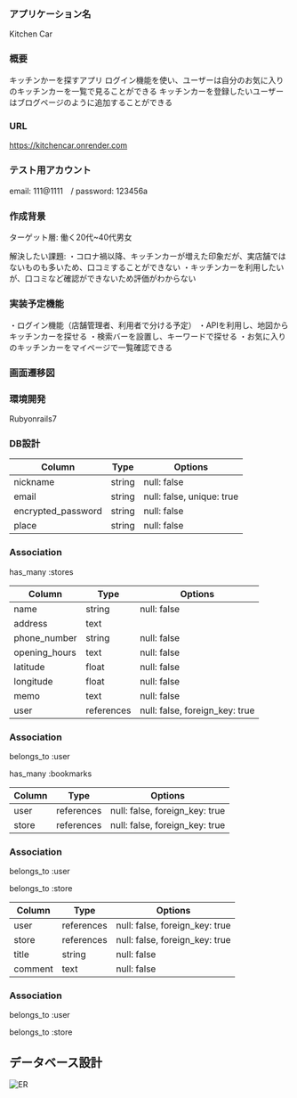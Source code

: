 ### アプリケーション名
Kitchen Car

### 概要
キッチンかーを探すアプリ
ログイン機能を使い、ユーザーは自分のお気に入りのキッチンカーを一覧で見ることができる
キッチンカーを登録したいユーザーはブログページのように追加することができる

### URL
https://kitchencar.onrender.com

### テスト用アカウント
email: 111@1111　/ 
password: 123456a


### 作成背景
ターゲット層: 働く20代~40代男女

解決したい課題: 
・コロナ禍以降、キッチンカーが増えた印象だが、実店舗ではないものも多いため、口コミすることができない
・キッチンカーを利用したいが、口コミなど確認ができないため評価がわからない

### 実装予定機能
・ログイン機能（店舗管理者、利用者で分ける予定）
・APIを利用し、地図からキッチンカーを探せる
・検索バーを設置し、キーワードで探せる
・お気に入りのキッチンカーをマイページで一覧確認できる



### 画面遷移図


### 環境開発
Rubyonrails7


### DB設計

<!-- usersテーブル -->
| Column             | Type   | Options                   |
| ------------------ | ------ | ----------- |
| nickname            | string  | null: false               |
| email               | string  | null: false, unique: true |
| encrypted_password  | string  | null: false               |
| place               | string  | null: false               |

### Association
has_many :stores


<!-- storesテーブル -->
| Column             | Type   | Options                   |
| ------------------ | ------ | ----------- |
| name          | string      | null: false                    |
| address       | text        |                                |
| phone_number  | string      | null: false                    |
| opening_hours | text        | null: false                    |
| latitude      | float       | null: false                    |
| longitude     | float       | null: false                    |
| memo          | text        | null: false                    |
| user          | references  | null: false, foreign_key: true |

### Association
belongs_to :user

has_many :bookmarks

<!-- bookmarksテーブル -->
| Column             | Type   | Options                   |
| ------------------ | ------ | ----------- |
| user          | references  | null: false, foreign_key: true |
| store         | references  | null: false, foreign_key: true |

### Association
belongs_to :user

belongs_to :store


<!-- reviewsテーブル -->
| Column             | Type   | Options                   |
| ------------------ | ------ | ----------- |
| user    | references  | null: false, foreign_key: true |
| store   | references  | null: false, foreign_key: true |
| title   | string      | null: false                    |
| comment | text        | null: false                    |

### Association
belongs_to :user

belongs_to :store


## データベース設計
![ER](https://gyazo.com/0e642753d5c81b26850a2abcdb669a16.png)